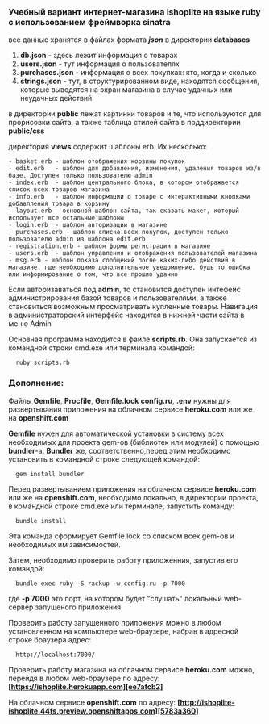 ### Учебный вариант интернет-магазина ishoplite на языке ruby с использованием фреймворка sinatra

  все данные хранятся в файлах формата **_json_** в директории **databases**

  1. **db.json** - здесь лежит информация о товарах
  2. **users.json** - тут информация о пользователях
  3. **purchases.json** - информация о всех покупках: кто, когда и сколько
  4. **strings.json** - тут, в структурированном виде, находятся сообщения, которые выводятся на экран магазина в случае удачных или неудачных действий


в директории **public** лежат картинки товаров и те, что используются для прорисовки сайта, а также таблица стилей сайта в поддиректории **public/css**

директория **views** содержит шаблоны erb. Их несколько:


    - basket.erb - шаблон отображения корзины покупок
    - edit.erb   - шаблон для добавления, изменения, удаления товаров из/в базе. Доступен только пользователю admin
    - index.erb  - шаблон центрального блока, в котором отображается список всех товаров магазина
    - info.erb   - шаблон информации о товаре с интерактивными кнопками добавлления товара в корзину
    - layout.erb - основной шаблон сайта, так сказать макет, который использует все остальные шаблоны
    - login.erb  - шаблон авторизации в магазине
    - purchases.erb - шаблон списка всех покупок, доступен только пользователю admin из шаблона edit.erb
    - registration.erb - шаблон формы регистрации в магазине
    - users.erb  - шаблон управления и отображения пользователей магазина
    - msg.erb - шаблон показа сообщений после каких-либо действий в магазине, где необходимо дополнительное уведомление, будь то ошибка или информирование о том, что все прошло удачно


Если авторизаваться под **admin**, то становится доступен интефейс администрирования базой товаров и пользователями, а также становиться возможным просматривать купленные товары. Навигация в администраторский интерфейс находится в нижней части сайта в меню Admin


Основная программа находится в файле **scripts.rb**.
Она запускается из командной строки cmd.exe или терминала командой:


      ruby scripts.rb


### Дополнение:      
Файлы **Gemfile**, **Procfile**, **Gemfile.lock** **config.ru**, **.env** нужны для развертывания приложения на облачном сервисе **heroku.com** или же на **openshift.com**

**Gemfile** нужен для автоматической установки в систему всех необходимых для проекта gem-ов (библиотек или модулей) с помощью **bundler**-а.
**Bundler** же, соответственно,перед этим необходимо установить  в командной строке следующей командой:


      gem install bundler


Перед развертыванием приложения на облачном сервисе **heroku.com** или же на **openshift.com**, необходимо локально, в директории проекта, в командной строке cmd.exe или терминале, запустить команду:


      bundle install

Эта команда сформирует Gemfile.lock со списком всех gem-ов и необходимых им зависимостей.

Затем, необходимо проверить работу приложенния, запустив его командой:


      bundle exec ruby -S rackup -w config.ru -p 7000


где **-p 7000** это порт, на котором будет "слушать" локальный web-сервер запущеного приложения

Проверить работу запущенного приложения можно в любом установленном на компьютере web-браузере, набрав в адресной строке браузера адрес:


      http://localhost:7000/


Проверить работу магазина на облачном сервисе **heroku.com** можно, перейдя в любом web-браузере по адресу:
  **[https://ishoplite.herokuapp.com][ee7afcb2]**

  [ee7afcb2]: https://ishoplite.herokuapp.com "https://ishoplite.herokuapp.com"

На облачном сервисе **openshift.com** по адресу:
  **[http://ishoplite-ishoplite.44fs.preview.openshiftapps.com][5783a360]**

  [5783a360]: http://ishoplite-ishoplite.44fs.preview.openshiftapps.com "openshiftapps.com"
